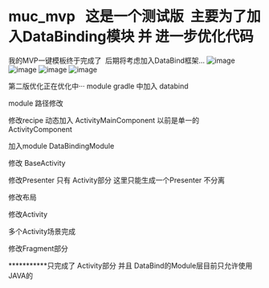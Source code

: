# muc_mvp   这是一个测试版  主要为了加入DataBinding模块 并 进一步优化代码
我的MVP一键模板终于完成了  后期将考虑加入DataBind框架...
![image](https://github.com/goodluckforme/muc_mvp/blob/master/icon_MVP%E4%BD%BF%E7%94%A8%E7%A4%BA%E4%BE%8B.gif) 
![image](https://github.com/goodluckforme/muc_mvp/blob/master/icon_Template%E7%9B%AE%E5%BD%95%E7%BB%93%E6%9E%84.png) 
![image](https://github.com/goodluckforme/muc_mvp/blob/master/icon_activitys%E4%B8%8B%E6%A8%A1%E6%9D%BF.png) 
![image](https://github.com/goodluckforme/muc_mvp/blob/master/icon_%E6%A8%A1%E6%9D%BF%E6%A0%B9%E7%9B%AE%E5%BD%95.png) 



第二版优化正在优化中···
module gradle 中加入 databind

module 路径修改

修改recipe
动态加入 ActivityMainComponent 以前是单一的ActivityComponent

加入module DataBindingModule

修改 BaseActivity

修改Presenter   只有 Activity部分  这里只能生成一个Presenter 不分离

修改布局 

修改Activity 

多个Activity场景完成

修改Fragment部分

***********只完成了  Activity部分  并且  DataBind的Module层目前只允许使用JAVA的

